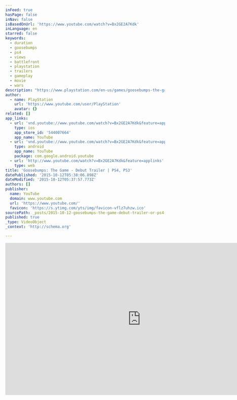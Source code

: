 ```yaml
---
inFeed: true
hasPage: false
inNav: false
isBasedOnUrl: 'https://www.youtube.com/watch?v=Bx2GE2A7Kdk'
inLanguage: en
starred: false
keywords:
  - duration
  - goosebumps
  - ps4
  - views
  - battlefront
  - playstation
  - trailers
  - gameplay
  - movie
  - wars
description: "https://www.playstation.com/en-us/games/goosebumps-the-game-ps4/ The walk home from school today is going to be a lot spookier than usual... Your sleepy neighborhood's been overrun by monsters! Werewolves prowl the woods, Gnomes roam underfoot, and scarecrows walk at midnight. But these aren't ordinary monsters-they're R.L. Stine's famous Goosebumps monsters, released from their books and looking to wreak havoc!"
author:
  - name: PlayStation
    url: 'https://www.youtube.com/user/PlayStation'
    avatar: {}
related: []
app_links:
  - url: 'vnd.youtube://www.youtube.com/watch?v=Bx2GE2A7Kdk&feature=applinks'
    type: ios
    app_store_id: '544007664'
    app_name: YouTube
  - url: 'vnd.youtube://www.youtube.com/watch?v=Bx2GE2A7Kdk&feature=applinks'
    type: android
    app_name: YouTube
    package: com.google.android.youtube
  - url: 'http://www.youtube.com/watch?v=Bx2GE2A7Kdk&feature=applinks'
    type: web
title: 'Goosebumps: The Game - Debut Trailer | PS4, PS3'
datePublished: '2015-10-12T05:38:06.898Z'
dateModified: '2015-10-12T05:37:57.773Z'
authors: []
publisher:
  name: YouTube
  domain: www.youtube.com
  url: 'https://www.youtube.com/'
  favicon: 'https://s.ytimg.com/yts/img/favicon-vflz7uhzw.ico'
sourcePath: _posts/2015-10-12-goosebumps-the-game-debut-trailer-or-ps4-ps3.md
published: true
_type: VideoObject
_context: 'http://schema.org'

---
```

<iframe src="https://cdn.embedly.com/widgets/media.html?src=https%3A%2F%2Fwww.youtube.com%2Fembed%2FBx2GE2A7Kdk%3Ffeature%3Doembed&amp;url=https%3A%2F%2Fwww.youtube.com%2Fwatch%3Fv%3DBx2GE2A7Kdk&amp;image=https%3A%2F%2Fi.ytimg.com%2Fvi%2FBx2GE2A7Kdk%2Fhqdefault.jpg&amp;key=b7d04c9b404c499eba89ee7072e1c4f7&amp;type=text%2Fhtml&amp;schema=youtube" width="854" height="480" scrolling="no" frameborder="0" allowfullscreen="allowfullscreen" style=""></iframe>